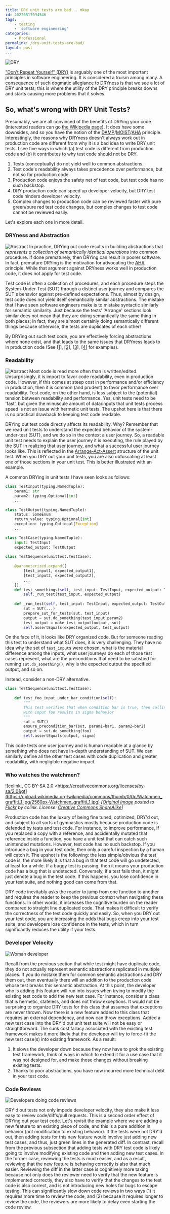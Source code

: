 ```yaml
---
title: DRY unit tests are bad... mkay
id: 20220517094546
tags:
    - testing
    - 'software engineering'
categories:
    - Professional
permalink: /dry-unit-tests-are-bad/
layout: post
...
```

![DRY](/images/squeeze-cloth.jpg)

["Don't Repeat Yourself" (DRY)](https://en.wikipedia.org/wiki/Don%27t_repeat_yourself) is arguably one of the most important principles in software engineering. It is considered a truism among many. A consequence of such dogmatic allegiance to DRYness is that we see a lot of DRY unit tests; this is where the utility of the DRY principle breaks downs and starts causing more problems that it solves.

## So, what's wrong with DRY Unit Tests?
Presumably, we are all convinced of the benefits of DRYing your code (interested readers can go [the Wikipedia page](https://en.wikipedia.org/wiki/Don%27t_repeat_yourself)). It does have some downsides, and so you have the notion of the [DAMP](http://blog.jayfields.com/2006/05/dry-code-damp-dsls.html)/[MOIST](https://startup-cto.net/moist-code-why-code-should-not-be-completely-dry/)/[AHA](https://kentcdodds.com/blog/aha-programming) principle. Interestingly, the reasons why DRYness doesn't always work out in production code are different from why it is a bad idea to write DRY unit tests. I see five ways in which (a) test code is different from production code and (b) it contributes to why test code should not be DRY.

1. Tests (conceptually) do not yield well to common abstractions.
2. Test code's readability always takes precedence over performance, but not so for production code.
3. Production code enjoys the safety net of test code, but test code has no such backstop.
4. DRY production code can speed up developer velocity, but DRY test code hinders developer velocity.
5. Complex changes to production code can be reviewed faster with pure green/pure red test code changes, but complex changes to test code cannot be reviewed easily. 

Let's explore each one in more detail.

### DRYness and Abstraction
![Abstract](/images/triangles-abstract.png)
In practice, DRYing out code results in building abstractions that _represents a collection of semantically identical operations_ into common procedure. If done prematurely, then DRYing can result in poorer software. In fact, premature DRYing is the motivation for advocating the [AHA](https://kentcdodds.com/blog/aha-programming) principle. While that argument against DRYness works well in production code, it does not apply for test code.

Test code is often a collection of procedures, and each procedure steps the System-Under-Test (SUT) through a distinct user journey and compares the SUT's behavior against pre-defined expectations. Thus, almost by design, test code does not yield itself semantically similar abstractions. The mistake that I have seen software engineers make is to mistake syntactic similarly for semantic similarity. Just because the tests' 'Arrange' sections look similar does not mean that they are doing semantically the same thing in both places; in fact, they are almost certainly doing semantically different things because otherwise, the tests are duplicates of each other!

By DRYing out such test code, you are effectively forcing abstractions where none exist, and that leads to the same issues that DRYness leads to in production code (See [\[1\]](https://kentcdodds.com/blog/aha-programming), [\[2\]](https://sandimetz.com/blog/2016/1/20/the-wrong-abstraction), [\[3\]](https://evhaus.medium.com/using-dry-wet-damp-code-6ab3c8245bb2), [\[4\]](https://startup-cto.net/moist-code-why-code-should-not-be-completely-dry/) for examples).

### Readability
![Abstract](/images/glasses-letters-clear.jpg)
Most code is read more often than is written/edited. Unsurprisingly, it is import to favor code readability, even in production code. However, if this comes at steep cost in performance and/or efficiency in production, then it is common (and prudent) to favor performance over readability. Test code, on the other hand, is less subject to the (potential) tension between readability and performance. Yes, unit tests need to be 'fast', but given the minuscule amount of data/inputs that unit tests process speed is not an issue with hermetic unit tests. The upshot here is that there is no practical drawback to keeping test code readable. 

DRYing out test code directly affects its readability. Why? Remember that we read unit tests to understand the expected behavior of the system-under-test (SUT), and we do so in the context a user journey. So, a readable unit test needs to explain the user journey it is executing, the rule played by the SUT in realizing that user journey, and what a successful user journey looks like. This is reflected in the [Arrange-Act-Assert](https://java-design-patterns.com/patterns/arrange-act-assert/) structure of the unit test. When you DRY out your unit tests, you are also obfuscating at least one of those sections in your unit test. This is better illustrated with an example.

A common DRYing in unit tests I have seen looks as follows:
```python
class TestInput(typing.NamedTuple):
    param1: str
    param2: typing.Optional[int]
    ...

class TestOutput(typing.NamedTuple):
    status: SomeEnum
    return_value: typing.Optional[int]
    exception: typing.Optional[Exception]
    ...

class TestCase(typing.NamedTuple):
    input: TestInput
    expected_output: TestOutput
        
class TestSequence(unittest.TestCase):
    
    @parameterized.expand([
        [test_input1, expected_output1],
        [test_input2, expected_output2],
        ...
    ])
    def test_somethings(self, test_input: TestInput, expected_output: TestOutput) -> None:
        self._run_test(test_input, expected_output)
        
    def _run_test(self, test_input: TestInput, expected_output: TestOutput) -> None:
        sut = SUT(...)
        prepare_sut_for_tests(sut, test_input)
        output = sut.do_something(test_input.param2)
        test_output = make_test_output(output, sut)
        self.assertEquals(expected_output, test_output)
```
On the face of it, it looks like DRY organized code. But for someone reading this test to understand what SUT does, it is very challenging. They have no idea why the set of `test_input`s were chosen, what is the material difference among the inputs, what user journeys do each of those test cases represent, what are the preconditions that need to be satisfied for running `sut.do_something()`, why is the expected output the specified output, and so on.

Instead, consider a non-DRY alternative.
```python
class TestSequence(unittest.TestCase):
    
    def test_foo_input_under_bar_condition(self):
        """
        This test verifies that when condition bar is true, then calling `do_something()`
        with input foo results in sigma behavior
        """
        sut = SUT()
        ensure_precondition_bar(sut, param1=bar1, param2=bar2)
        output = sut.do_something(foo)
        self.assertEquals(output, sigma)
```
This code tests one user journey and is human readable at a glance by something who does not have in-depth understanding of SUT. We can similarly define all the other test cases with code duplication and greater readability, with negligible negative impact.

### Who watches the watchmen?
![colink., CC BY-SA 2.0 &lt;https://creativecommons.org/licenses/by-sa/2.0&gt](https://upload.wikimedia.org/wikipedia/commons/thumb/0/0c/Watchmen_graffiti_1.jpg/2560px-Watchmen_graffiti_1.jpg)
*[[Original Image](https://www.flickr.com/photos/67458569@N00/7099293919) posted to [Flickr](https://en.wikipedia.org/wiki/Flickr "en:Flickr") by colink. License: [Creative Commons ShareAlike](https://creativecommons.org/licenses/by-sa/2.0/)]*

Production code has the luxury of being fine tuned, optimized, DRY'd out, and subject to all sorts of gymnastics mostly because production code is defended by tests and test code. For instance, to improve performance, if you replaced a copy with a reference, and accidentally mutated that reference inside a function, you have a unit test that can catch such unintended mutations. However, test code has no such backstop. If you introduce a bug in your test code, then only a careful inspection by a human will catch it. The upshot is the following: the less simple/obvious the test code is, the more likely it is that a bug in that test code will go undetected, at least for a while. If a buggy test is passing, then it means your production code has a bug that is undetected. Conversely, if a test fails then, it might just denote a bug in the test code. If this happens, you lose confidence in your test suite, and nothing good can come from that.

DRY code inevitably asks the reader to jump from one function to another and requires the reader to keep the previous context when navigating these functions. In other words, it increases the cognitive burden on the reader compared to straight line duplicated code. That makes it difficult to verify the correctness of the test code quickly and easily. So, when you DRY out your test code, you are increasing the odds that bugs creep into your test suite, and developers lose confidence in the tests, which in turn significantly reduces the utility if your tests.

### Developer Velocity
![Woman developer](/images/woman-developer-frustrated.jpg)

Recall from the previous section that while test might have duplicate code, they do not actually represent semantic abstractions replicated in multiple places. If you do mistake them for common semantic abstractions and DRY them out, then eventually there will an addition to the production code whose test breaks this semantic abstraction. At this point, the developer who is adding this feature will run into issues when trying to modify the existing test code to add the new test case. For instance, consider a class that is hermetic, stateless, and does not throw exceptions. It would not be surprising to organize DRY tests for this class that assumes that exceptions are never thrown. Now there is a new feature added to this class that requires an external dependency, and now can throw exceptions. Added a new test case into the DRY'd out unit test suite will not be easy or straightforward. The sunk cost fallacy associated with the existing test framework makes it more likely that the developer will try to force-fit the new test case(s) into existing framework. As a result:

1. It slows the developer down because they now have to grok the existing test framework, think of ways in which to extend it for a use case that it was not designed for, and make those changes without breaking existing tests.
2. Thanks to poor abstractions, you have now incurred more technical debt in your test code.

### Code Reviews
![Developers doing code reviews](/images/black-women-developers.jpg)

DRY'd out tests not only impede developer velocity, they also make it less easy to review code/diffs/pull requests. This is a second order effect of DRYing out your test code. Let's revisit the example where we are adding a new feature to an existing piece of code, and this is a pure addition in behavior (not modification to existing behavior). If the tests were not DRY'd out, then adding tests for this new feature would involve just adding new test cases, and thus, just green lines in the generated diff. In contrast, recall from the previous subsection that adding tests with DRY test code is likely going to involve modifying existing code and then adding new test cases. In the former case, reviewing the tests is much easier, and as a result, reviewing that the new feature is behaving correctly is also that much easier. Reviewing the diff in the latter case is cognitively more taxing because not only does the reviewer need to verify that the new feature is implemented correctly, they also have to verify that the changes to the test code is also correct, and is not introducing new holes for bugs to escape testing. This can significantly slow down code reviews in two ways (1) it requires more time to review the code, and (2) because it requires longer to review the code, the reviewers are more likely to delay even starting the code review.
